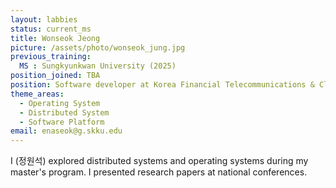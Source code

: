 ```yaml
---
layout: labbies
status: current_ms
title: Wonseok Jeong
picture: /assets/photo/wonseok_jung.jpg
previous_training:
  MS : Sungkyunkwan University (2025)
position_joined: TBA
position: Software developer at Korea Financial Telecommunications & Clearings Institute
theme_areas:
  - Operating System
  - Distributed System
  - Software Platform
email: enaseok@g.skku.edu
---
```


I (정원석) explored distributed systems and operating systems during my master's program. I presented research papers at national conferences.
